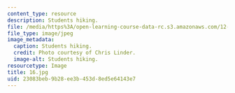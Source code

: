 ```yaml
---
content_type: resource
description: Students hiking.
file: /media/https%3A/open-learning-course-data-rc.s3.amazonaws.com/12-753-geodynamics-seminar-spring-2006/23083beb9b28ee3b453d8ed5e64143e7_16.jpg
file_type: image/jpeg
image_metadata:
  caption: Students hiking.
  credit: Photo courtesy of Chris Linder.
  image-alt: Students hiking.
resourcetype: Image
title: 16.jpg
uid: 23083beb-9b28-ee3b-453d-8ed5e64143e7
---
```

